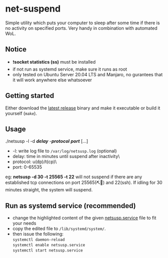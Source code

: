 # net-suspend
Simple utility which puts your computer to sleep after some time if there is no activity on specified ports. Very handy in combination with automated WoL.

## Notice
* ❗️**socket statistics (ss)** must be installed
* if not run as systemd service, make sure it runs as root
* only tested on Ubuntu Server 20.04 LTS and Manjaro, no gurantees that it will work anywhere else whatsoever

## Getting started
Either download the [latest release](https://github.com/N0r1uno/net-suspend/releases/latest) binary and make it executable or build it yourself (`make`).

## Usage
./netsusp -l -d ***delay*** -***protocol*** ***port*** [...]
  * -l: write log file to `/var/log/netsusp.log` (optional)
  * delay: time in minutes until suspend after inactivity\
  * protocol: u(dp)/t(cp)\
  * port: 0-65535

eg: **netsusp -d 30 -t 25565 -t 22**
will not suspend if there are any established tcp connections on port 25565(⛏💎) and 22(ssh).
If idling for 30 minutes straight, the system will suspend.

## Run as systemd service (recommended)
* change the highlighted content of the given [netsusp.service](https://github.com/N0r1uno/net-suspend/blob/main/netsusp.service) file to fit your needs
* copy the edited file to `/lib/systemd/system/`.
* then issue the following:\
`systemctl daemon-reload`\
`systemctl enable netsusp.service`\
`systemctl start netsusp.service`
